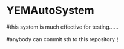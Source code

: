 # YEMAutoSystem

#this system is much effective for testing......

#anybody can commit sth to this repository！
